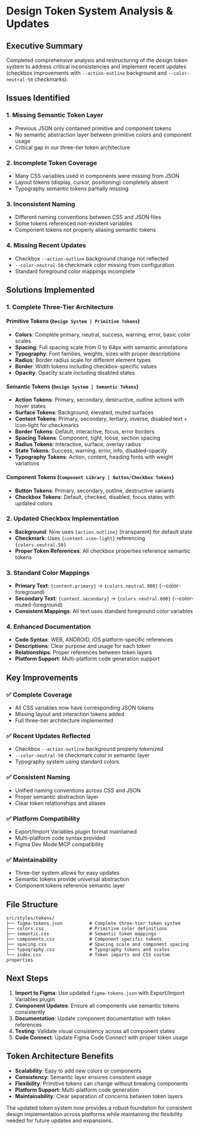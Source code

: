 # Design Token System Analysis & Updates

## Executive Summary

Completed comprehensive analysis and restructuring of the design token system to address critical inconsistencies and implement recent updates (checkbox improvements with `--action-outline` background and `--color-neutral-50` checkmarks).

## Issues Identified

### 1. **Missing Semantic Token Layer**
- Previous JSON only contained primitive and component tokens
- No semantic abstraction layer between primitive colors and component usage
- Critical gap in our three-tier token architecture

### 2. **Incomplete Token Coverage**
- Many CSS variables used in components were missing from JSON
- Layout tokens (display, cursor, positioning) completely absent
- Typography semantic tokens partially missing

### 3. **Inconsistent Naming**
- Different naming conventions between CSS and JSON files
- Some tokens referenced non-existent variables
- Component tokens not properly aliasing semantic tokens

### 4. **Missing Recent Updates**
- Checkbox `--action-outline` background change not reflected
- `--color-neutral-50` checkmark color missing from configuration
- Standard foreground color mappings incomplete

## Solutions Implemented

### 1. **Complete Three-Tier Architecture**

#### **Primitive Tokens** (`Design System | Primitive Tokens`)
- **Colors**: Complete primary, neutral, success, warning, error, basic color scales
- **Spacing**: Full spacing scale from 0 to 64px with semantic annotations
- **Typography**: Font families, weights, sizes with proper descriptions
- **Radius**: Border radius scale for different element types
- **Border**: Width tokens including checkbox-specific values
- **Opacity**: Opacity scale including disabled states

#### **Semantic Tokens** (`Design System | Semantic Tokens`)
- **Action Tokens**: Primary, secondary, destructive, outline actions with hover states
- **Surface Tokens**: Background, elevated, muted surfaces
- **Content Tokens**: Primary, secondary, tertiary, inverse, disabled text + icon-light for checkmarks
- **Border Tokens**: Default, interactive, focus, error borders
- **Spacing Tokens**: Component, tight, loose, section spacing
- **Radius Tokens**: Interactive, surface, overlay radius
- **State Tokens**: Success, warning, error, info, disabled-opacity
- **Typography Tokens**: Action, content, heading fonts with weight variations

#### **Component Tokens** (`Component Library | Button/Checkbox Tokens`)
- **Button Tokens**: Primary, secondary, outline, destructive variants
- **Checkbox Tokens**: Default, checked, disabled, focus states with updated colors

### 2. **Updated Checkbox Implementation**
- **Background**: Now uses `{action.outline}` (transparent) for default state
- **Checkmark**: Uses `{content.icon-light}` referencing `{colors.neutral.50}`
- **Proper Token References**: All checkbox properties reference semantic tokens

### 3. **Standard Color Mappings**
- **Primary Text**: `{content.primary}` → `{colors.neutral.900}` (--color-foreground)
- **Secondary Text**: `{content.secondary}` → `{colors.neutral.600}` (--color-muted-foreground)
- **Consistent Mappings**: All text uses standard foreground color variables

### 4. **Enhanced Documentation**
- **Code Syntax**: WEB, ANDROID, iOS platform-specific references
- **Descriptions**: Clear purpose and usage for each token
- **Relationships**: Proper references between token layers
- **Platform Support**: Multi-platform code generation support

## Key Improvements

### ✅ **Complete Coverage**
- All CSS variables now have corresponding JSON tokens
- Missing layout and interaction tokens added
- Full three-tier architecture implemented

### ✅ **Recent Updates Reflected**
- Checkbox `--action-outline` background properly tokenized
- `--color-neutral-50` checkmark color in semantic layer
- Typography system using standard colors

### ✅ **Consistent Naming**
- Unified naming conventions across CSS and JSON
- Proper semantic abstraction layer
- Clear token relationships and aliases

### ✅ **Platform Compatibility**
- Export/Import Variables plugin format maintained
- Multi-platform code syntax provided
- Figma Dev Mode MCP compatibility

### ✅ **Maintainability**
- Three-tier system allows for easy updates
- Semantic tokens provide universal abstraction
- Component tokens reference semantic layer

## File Structure

```
src/styles/tokens/
├── figma-tokens.json          # Complete three-tier token system
├── colors.css                 # Primitive color definitions
├── semantic.css               # Semantic token mappings  
├── components.css             # Component-specific tokens
├── spacing.css                # Spacing scale and component spacing
├── typography.css             # Typography tokens and scales
└── index.css                  # Token imports and CSS custom properties
```

## Next Steps

1. **Import to Figma**: Use updated `figma-tokens.json` with Export/Import Variables plugin
2. **Component Updates**: Ensure all components use semantic tokens consistently
3. **Documentation**: Update component documentation with token references
4. **Testing**: Validate visual consistency across all component states
5. **Code Connect**: Update Figma Code Connect with proper token usage

## Token Architecture Benefits

- **Scalability**: Easy to add new colors or components
- **Consistency**: Semantic layer ensures consistent usage
- **Flexibility**: Primitive tokens can change without breaking components
- **Platform Support**: Multi-platform code generation
- **Maintainability**: Clear separation of concerns between token layers

The updated token system now provides a robust foundation for consistent design implementation across platforms while maintaining the flexibility needed for future updates and expansions.